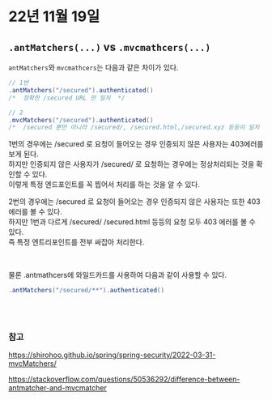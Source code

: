 # 22년 11월 19일

## `.antMatchers(...)` vs `.mvcmathcers(...)`

`antMatchers`와 `mvcmathcers`는 다음과 같은 차이가 있다.

```java
// 1번
.antMatchers("/secured").authenticated()
/*  정확한 /secured URL 만 일치  */

// 2
.mvcMatchers("/secured").authenticated()
/*  /secured 뿐만 아니라 /secured/, /secured.html,/secured.xyz 등등이 일치  */
```

1번의 경우에는 /secured 로 요청이 들어오는 경우 인증되지 않은 사용자는 403에러를 보게 된다. <br>
하지만 인증되지 않은 사용자가 /secured/ 로 요청하는 경우에는 정상처리되는 것을 확인할 수 있다. 
<br>
이렇게 특정 엔드포인트를 꼭 찝어서 처리를 하는 것을 알 수 있다.

2번의 경우에는 /secured 로 요청이 들어오는 경우 인증되지 않은 사용자는 또한 403 에러를 볼 수 있다.<br>
하지만 1번과 다르게 /secured/ /secured.html 등등의 요청 모두 403 에러를 볼 수 있다.<br>
즉 특정 엔트리포인트를 전부 싸잡아 처리한다.

<br>

물론 .antmathcers에 와일드카드를 사용하여 다음과 같이 사용할 수 있다.
```java
.antMatchers("/secured/**").authenticated()
```

<br>
<br>

### 참고
https://shirohoo.github.io/spring/spring-security/2022-03-31-mvcMatchers/

https://stackoverflow.com/questions/50536292/difference-between-antmatcher-and-mvcmatcher


